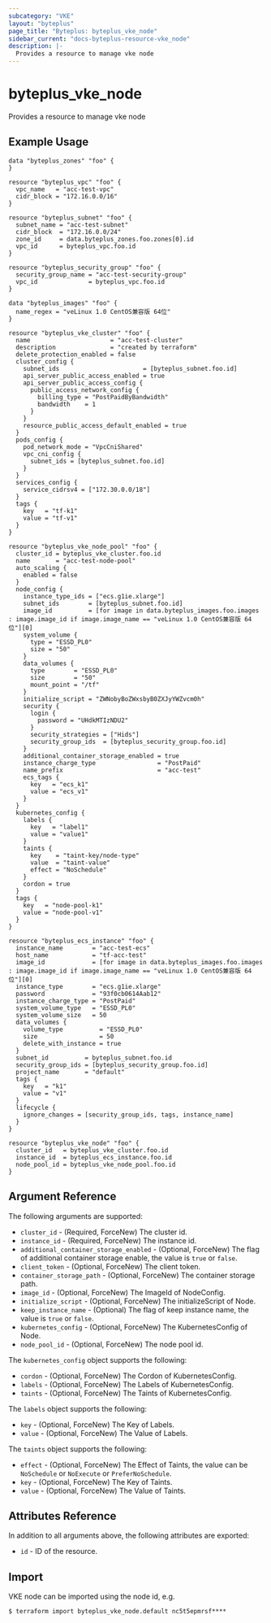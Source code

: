 ```yaml
---
subcategory: "VKE"
layout: "byteplus"
page_title: "Byteplus: byteplus_vke_node"
sidebar_current: "docs-byteplus-resource-vke_node"
description: |-
  Provides a resource to manage vke node
---
```

# byteplus_vke_node
Provides a resource to manage vke node
## Example Usage
```hcl
data "byteplus_zones" "foo" {
}

resource "byteplus_vpc" "foo" {
  vpc_name   = "acc-test-vpc"
  cidr_block = "172.16.0.0/16"
}

resource "byteplus_subnet" "foo" {
  subnet_name = "acc-test-subnet"
  cidr_block  = "172.16.0.0/24"
  zone_id     = data.byteplus_zones.foo.zones[0].id
  vpc_id      = byteplus_vpc.foo.id
}

resource "byteplus_security_group" "foo" {
  security_group_name = "acc-test-security-group"
  vpc_id              = byteplus_vpc.foo.id
}

data "byteplus_images" "foo" {
  name_regex = "veLinux 1.0 CentOS兼容版 64位"
}

resource "byteplus_vke_cluster" "foo" {
  name                      = "acc-test-cluster"
  description               = "created by terraform"
  delete_protection_enabled = false
  cluster_config {
    subnet_ids                       = [byteplus_subnet.foo.id]
    api_server_public_access_enabled = true
    api_server_public_access_config {
      public_access_network_config {
        billing_type = "PostPaidByBandwidth"
        bandwidth    = 1
      }
    }
    resource_public_access_default_enabled = true
  }
  pods_config {
    pod_network_mode = "VpcCniShared"
    vpc_cni_config {
      subnet_ids = [byteplus_subnet.foo.id]
    }
  }
  services_config {
    service_cidrsv4 = ["172.30.0.0/18"]
  }
  tags {
    key   = "tf-k1"
    value = "tf-v1"
  }
}

resource "byteplus_vke_node_pool" "foo" {
  cluster_id = byteplus_vke_cluster.foo.id
  name       = "acc-test-node-pool"
  auto_scaling {
    enabled = false
  }
  node_config {
    instance_type_ids = ["ecs.g1ie.xlarge"]
    subnet_ids        = [byteplus_subnet.foo.id]
    image_id          = [for image in data.byteplus_images.foo.images : image.image_id if image.image_name == "veLinux 1.0 CentOS兼容版 64位"][0]
    system_volume {
      type = "ESSD_PL0"
      size = "50"
    }
    data_volumes {
      type        = "ESSD_PL0"
      size        = "50"
      mount_point = "/tf"
    }
    initialize_script = "ZWNobyBoZWxsbyB0ZXJyYWZvcm0h"
    security {
      login {
        password = "UHdkMTIzNDU2"
      }
      security_strategies = ["Hids"]
      security_group_ids  = [byteplus_security_group.foo.id]
    }
    additional_container_storage_enabled = true
    instance_charge_type                 = "PostPaid"
    name_prefix                          = "acc-test"
    ecs_tags {
      key   = "ecs_k1"
      value = "ecs_v1"
    }
  }
  kubernetes_config {
    labels {
      key   = "label1"
      value = "value1"
    }
    taints {
      key    = "taint-key/node-type"
      value  = "taint-value"
      effect = "NoSchedule"
    }
    cordon = true
  }
  tags {
    key   = "node-pool-k1"
    value = "node-pool-v1"
  }
}

resource "byteplus_ecs_instance" "foo" {
  instance_name        = "acc-test-ecs"
  host_name            = "tf-acc-test"
  image_id             = [for image in data.byteplus_images.foo.images : image.image_id if image.image_name == "veLinux 1.0 CentOS兼容版 64位"][0]
  instance_type        = "ecs.g1ie.xlarge"
  password             = "93f0cb0614Aab12"
  instance_charge_type = "PostPaid"
  system_volume_type   = "ESSD_PL0"
  system_volume_size   = 50
  data_volumes {
    volume_type          = "ESSD_PL0"
    size                 = 50
    delete_with_instance = true
  }
  subnet_id          = byteplus_subnet.foo.id
  security_group_ids = [byteplus_security_group.foo.id]
  project_name       = "default"
  tags {
    key   = "k1"
    value = "v1"
  }
  lifecycle {
    ignore_changes = [security_group_ids, tags, instance_name]
  }
}

resource "byteplus_vke_node" "foo" {
  cluster_id   = byteplus_vke_cluster.foo.id
  instance_id  = byteplus_ecs_instance.foo.id
  node_pool_id = byteplus_vke_node_pool.foo.id
}
```
## Argument Reference
The following arguments are supported:
* `cluster_id` - (Required, ForceNew) The cluster id.
* `instance_id` - (Required, ForceNew) The instance id.
* `additional_container_storage_enabled` - (Optional, ForceNew) The flag of additional container storage enable, the value is `true` or `false`.
* `client_token` - (Optional, ForceNew) The client token.
* `container_storage_path` - (Optional, ForceNew) The container storage path.
* `image_id` - (Optional, ForceNew) The ImageId of NodeConfig.
* `initialize_script` - (Optional, ForceNew) The initializeScript of Node.
* `keep_instance_name` - (Optional) The flag of keep instance name, the value is `true` or `false`.
* `kubernetes_config` - (Optional, ForceNew) The KubernetesConfig of Node.
* `node_pool_id` - (Optional, ForceNew) The node pool id.

The `kubernetes_config` object supports the following:

* `cordon` - (Optional, ForceNew) The Cordon of KubernetesConfig.
* `labels` - (Optional, ForceNew) The Labels of KubernetesConfig.
* `taints` - (Optional, ForceNew) The Taints of KubernetesConfig.

The `labels` object supports the following:

* `key` - (Optional, ForceNew) The Key of Labels.
* `value` - (Optional, ForceNew) The Value of Labels.

The `taints` object supports the following:

* `effect` - (Optional, ForceNew) The Effect of Taints, the value can be `NoSchedule` or `NoExecute` or `PreferNoSchedule`.
* `key` - (Optional, ForceNew) The Key of Taints.
* `value` - (Optional, ForceNew) The Value of Taints.

## Attributes Reference
In addition to all arguments above, the following attributes are exported:
* `id` - ID of the resource.



## Import
VKE node can be imported using the node id, e.g.
```
$ terraform import byteplus_vke_node.default nc5t5epmrsf****
```

